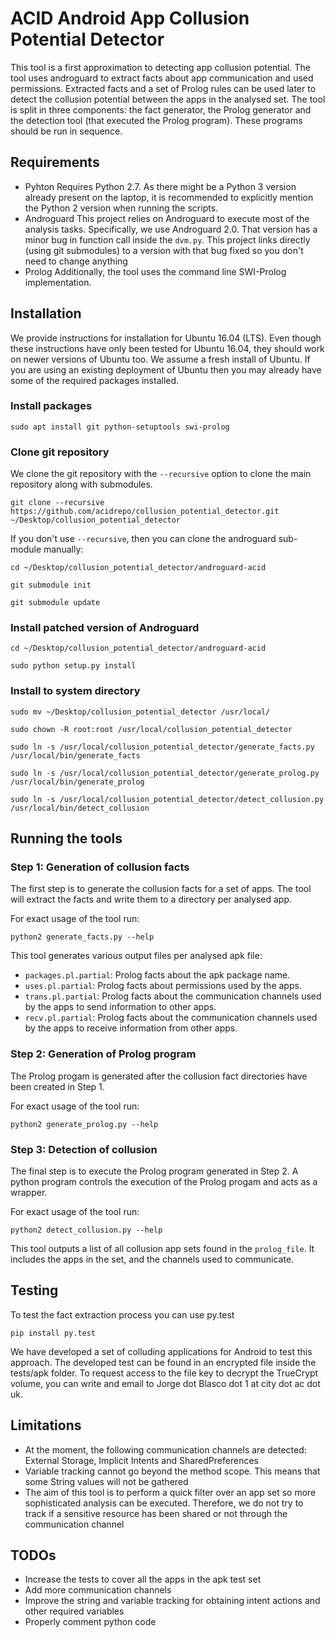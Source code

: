 # ACID Android App Collusion Potential Detector

This tool is a first approximation to detecting app collusion potential. The tool uses androguard to extract facts about
app communication and used permissions. Extracted facts and a set of Prolog rules can be used later to detect the collusion
potential between the apps in the analysed set. The tool is split in three components: the fact generator, the Prolog generator and the detection tool (that executed the Prolog program). These programs should be run in sequence.

## Requirements
* Pyhton
Requires Python 2.7. As there might be a Python 3 version already present on the laptop, it is recommended to explicitly mention the Python 2 version when running the scripts.
* Androguard
This project relies on Androguard to execute most of the analysis tasks. Specifically, we use Androguard 2.0. That version has a minor bug in 
function call inside the `dvm.py`. This project links directly (using git submodules) to a version with that bug fixed so you don't need to change anything
* Prolog
Additionally, the tool uses the command line SWI-Prolog implementation.

## Installation

We provide instructions for installation for Ubuntu 16.04 (LTS). Even though these instructions have only been tested for Ubuntu 16.04, they should work on newer versions of Ubuntu too. We assume a fresh install of Ubuntu. If you are using an existing deployment of Ubuntu then you may already have some of the required packages installed.

### Install packages

```
sudo apt install git python-setuptools swi-prolog
```

### Clone git repository

We clone the git repository with the `--recursive` option to clone the main repository along with submodules.

```
git clone --recursive https://github.com/acidrepo/collusion_potential_detector.git ~/Desktop/collusion_potential_detector
```

If you don't use `--recursive`, then you can clone the androguard sub-module manually:

```
cd ~/Desktop/collusion_potential_detector/androguard-acid

git submodule init

git submodule update
```

### Install patched version of Androguard

```
cd ~/Desktop/collusion_potential_detector/androguard-acid

sudo python setup.py install
```

### Install to system directory

```
sudo mv ~/Desktop/collusion_potential_detector /usr/local/

sudo chown -R root:root /usr/local/collusion_potential_detector

sudo ln -s /usr/local/collusion_potential_detector/generate_facts.py /usr/local/bin/generate_facts

sudo ln -s /usr/local/collusion_potential_detector/generate_prolog.py /usr/local/bin/generate_prolog

sudo ln -s /usr/local/collusion_potential_detector/detect_collusion.py /usr/local/bin/detect_collusion
```

## Running the tools

### Step 1: Generation of collusion facts
The first step is to generate the collusion facts for a set of apps. The tool will extract the facts and write them to a directory per analysed app.

For exact usage of the tool run:

```
python2 generate_facts.py --help
```

This tool generates various output files per analysed apk file:
- `packages.pl.partial`: Prolog facts about the apk package name.
- `uses.pl.partial`: Prolog facts about permissions used by the apps.
- `trans.pl.partial`: Prolog facts about the communication channels used by the apps to send information to other apps.
- `recv.pl.partial`: Prolog facts about the communication channels used by the apps to receive information from other apps.


### Step 2: Generation of Prolog program
The Prolog progam is generated after the collusion fact directories have been created in Step 1.

For exact usage of the tool run:

```
python2 generate_prolog.py --help
```

### Step 3: Detection of collusion 
The final step is to execute the Prolog program generated in Step 2. A python program controls the execution of the Prolog progam and acts as a wrapper.

For exact usage of the tool run:

```
python2 detect_collusion.py --help
```

This tool outputs a list of all collusion app sets found in the `prolog_file`. It includes the apps in the set, and the channels used to communicate.
 
## Testing

To test the fact extraction process you can use py.test

```
pip install py.test
```

We have developed a set of colluding applications for Android to test this approach. The developed test can be found in an encrypted file inside the tests/apk folder. To request access to the file key to decrypt the TrueCrypt volume, you can write and email to
Jorge dot Blasco dot 1 at city dot ac dot uk.

## Limitations

- At the moment, the following communication channels are detected: External Storage, Implicit Intents and SharedPreferences
- Variable tracking cannot go beyond the method scope. This means that some String values will not be gathered
- The aim of this tool is to perform a quick filter over an app set so more sophisticated analysis can be executed. Therefore, we do not try to track if a sensitive resource has been shared or not through the communication channel


## TODOs
- Increase the tests to cover all the apps in the apk test set
- Add more communication channels
- Improve the string and variable tracking for obtaining intent actions and other required variables
- Properly comment python code
